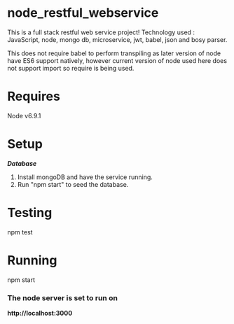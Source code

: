# node_restful_webservice
This is a full stack restful web service  project! Technology used : JavaScript, node, mongo db, microservice, jwt, babel, json and bosy parser.



This does not require babel to perform transpiling as later version of node have ES6 support natively, however current version of node used here does not support import so require is being used.

Requires
========

Node v6.9.1

Setup
=====

***Database***

1. Install mongoDB and have the service running.
2. Run "npm start" to seed the database.

Testing
=======

npm test

Running
=======

npm start

### The node server is set to run on

**http://localhost:3000**


